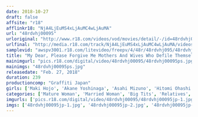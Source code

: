 ```yaml
---
date: 2018-10-27
draft: false
affsite: "r18"
afflinkr18: "NjA4LjEuMS4xLjAuMC4wLjAuMA"
url: "48rdvhj00095"
urloriginal: "http://www.r18.com/videos/vod/movies/detail/-/id=48rdvhj00095"
urlfinal: "http://media.r18.com/track/NjA4LjEuMS4xLjAuMC4wLjAuMA/videos/vod/movies/detail/-/id=48rdvhj00095"
samplevid: "awspv3001.r18.com/litevideo/freepv/4/48r/48rdvhj095/48rdvhj095_dmb_w.mp4"
title: "My Dear, Please Forgive Me Mothers And Wives Who Defile Themselves With The Big Dicks Of Their Father-In-Laws And Sons"
mainimgurl: "pics.r18.com/digital/video/48rdvhj00095/48rdvhj00095ps.jpg"
mainimgs: "48rdvhj00095ps.jpg"
releasedate: "Feb. 27, 2018"
duration: 239
productioncomp: "Graffiti Japan"
girls: ['Maki Hojo', 'Akane Yoshinaga', 'Asahi Mizuno', 'Hitomi Ohashi', 'Emiri Tsukishima']
categories: ['Mature Woman', 'Married Woman', 'Big Tits', 'Relatives', 'Creampie', 'Over 4 Hours', 'Hi-Def']
imgurls: ['pics.r18.com/digital/video/48rdvhj00095/48rdvhj00095jp-1.jpg', 'pics.r18.com/digital/video/48rdvhj00095/48rdvhj00095jp-2.jpg', 'pics.r18.com/digital/video/48rdvhj00095/48rdvhj00095jp-3.jpg', 'pics.r18.com/digital/video/48rdvhj00095/48rdvhj00095jp-4.jpg', 'pics.r18.com/digital/video/48rdvhj00095/48rdvhj00095jp-5.jpg', 'pics.r18.com/digital/video/48rdvhj00095/48rdvhj00095jp-6.jpg', 'pics.r18.com/digital/video/48rdvhj00095/48rdvhj00095jp-7.jpg', 'pics.r18.com/digital/video/48rdvhj00095/48rdvhj00095jp-8.jpg', 'pics.r18.com/digital/video/48rdvhj00095/48rdvhj00095jp-9.jpg', 'pics.r18.com/digital/video/48rdvhj00095/48rdvhj00095jp-10.jpg', 'pics.r18.com/digital/video/48rdvhj00095/48rdvhj00095jp-11.jpg', 'pics.r18.com/digital/video/48rdvhj00095/48rdvhj00095jp-12.jpg', 'pics.r18.com/digital/video/48rdvhj00095/48rdvhj00095jp-13.jpg', 'pics.r18.com/digital/video/48rdvhj00095/48rdvhj00095jp-14.jpg', 'pics.r18.com/digital/video/48rdvhj00095/48rdvhj00095jp-15.jpg', 'pics.r18.com/digital/video/48rdvhj00095/48rdvhj00095jp-16.jpg', 'pics.r18.com/digital/video/48rdvhj00095/48rdvhj00095jp-17.jpg', 'pics.r18.com/digital/video/48rdvhj00095/48rdvhj00095jp-18.jpg', 'pics.r18.com/digital/video/48rdvhj00095/48rdvhj00095jp-19.jpg', 'pics.r18.com/digital/video/48rdvhj00095/48rdvhj00095jp-20.jpg']
imgs: ['48rdvhj00095jp-1.jpg', '48rdvhj00095jp-2.jpg', '48rdvhj00095jp-3.jpg', '48rdvhj00095jp-4.jpg', '48rdvhj00095jp-5.jpg', '48rdvhj00095jp-6.jpg', '48rdvhj00095jp-7.jpg', '48rdvhj00095jp-8.jpg', '48rdvhj00095jp-9.jpg', '48rdvhj00095jp-10.jpg', '48rdvhj00095jp-11.jpg', '48rdvhj00095jp-12.jpg', '48rdvhj00095jp-13.jpg', '48rdvhj00095jp-14.jpg', '48rdvhj00095jp-15.jpg', '48rdvhj00095jp-16.jpg', '48rdvhj00095jp-17.jpg', '48rdvhj00095jp-18.jpg', '48rdvhj00095jp-19.jpg', '48rdvhj00095jp-20.jpg']
---
```

